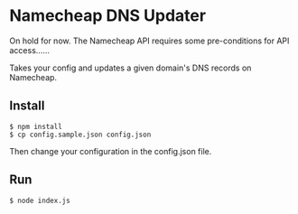 Namecheap DNS Updater
====

On hold for now. The Namecheap API requires some pre-conditions for API access......

Takes your config and updates a given domain's DNS records on Namecheap.

Install
---

```
$ npm install
$ cp config.sample.json config.json
```

Then change your configuration in the config.json file.

Run
---

```
$ node index.js
```
